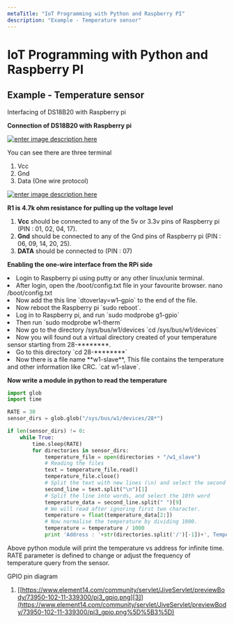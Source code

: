 ```yaml
---
metaTitle: "IoT Programming with Python and Raspberry PI"
description: "Example - Temperature sensor"
---
```


# IoT Programming with Python and Raspberry PI




## Example - Temperature sensor


Interfacing of DS18B20 with Raspberry pi

**Connection of DS18B20 with Raspberry pi**

[<img src="https://i.stack.imgur.com/OBA2X.png" alt="enter image description here" />](https://i.stack.imgur.com/OBA2X.png)

You can see there are three terminal

1. Vcc
1. Gnd
1. Data (One wire protocol)

[<img src="https://i.stack.imgur.com/dSFFQ.png" alt="enter image description here" />](https://i.stack.imgur.com/dSFFQ.png)

**R1 is 4.7k ohm resistance for pulling up the voltage level**

1. **Vcc** should be connected to any of the 5v or 3.3v pins of Raspberry pi (PIN : 01, 02, 04, 17).
1. **Gnd** should be connected to any of the Gnd pins of Raspberry pi (PIN : 06, 09, 14, 20, 25).
1. **DATA** should be connected to (PIN : 07)

**Enabling the one-wire interface from the RPi side**

<li>
Login to Raspberry pi using putty or any other linux/unix terminal.
</li>
<li>
After login, open the /boot/config.txt file in your favourite browser.
nano /boot/config.txt
</li>
<li>
Now add the this line `dtoverlay=w1–gpio` to the end of the file.
</li>
<li>
Now reboot the Raspberry pi `sudo reboot`.
</li>
<li>
Log in to Raspberry pi, and run `sudo modprobe g1-gpio`
</li>
<li>
Then run `sudo modprobe w1-therm`
</li>
<li>
Now go to the directory /sys/bus/w1/devices `cd /sys/bus/w1/devices`
</li>
<li>
Now you will found out a virtual directory created of your temperature sensor starting from 28-********.
</li>
<li>
Go to this directory `cd 28-********`
</li>
<li>
Now there is a file name **w1-slave**, This file contains the temperature and other information like CRC. `cat w1-slave`.
</li>

**Now write a module in python to read the temperature**

```py
import glob
import time

RATE = 30
sensor_dirs = glob.glob("/sys/bus/w1/devices/28*")

if len(sensor_dirs) != 0:
    while True:
        time.sleep(RATE)
        for directories in sensor_dirs:
            temperature_file = open(directories + "/w1_slave")
            # Reading the files
            text = temperature_file.read()
            temperature_file.close()
            # Split the text with new lines (\n) and select the second line.
            second_line = text.split("\n")[1]
            # Split the line into words, and select the 10th word
            temperature_data = second_line.split(" ")[9]
            # We will read after ignoring first two character.
            temperature = float(temperature_data[2:])
            # Now normalise the temperature by dividing 1000.
            temperature = temperature / 1000
            print 'Address : '+str(directories.split('/')[-1])+', Temperature : '+str(temperature)

```

Above python module will print the temperature vs address for infinite time. RATE parameter is defined to change or adjust the frequency of temperature query from the sensor.

GPIO pin diagram

1. [[https://www.element14.com/community/servlet/JiveServlet/previewBody/73950-102-11-339300/pi3_gpio.png][3]](https://www.element14.com/community/servlet/JiveServlet/previewBody/73950-102-11-339300/pi3_gpio.png%5D%5B3%5D)

